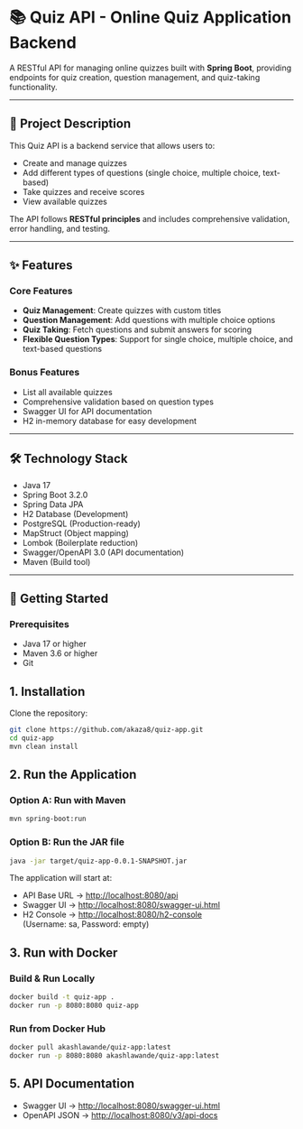 # 📚 Quiz API - Online Quiz Application Backend

A RESTful API for managing online quizzes built with **Spring Boot**, providing endpoints for quiz creation, question management, and quiz-taking functionality.

---

## 📝 Project Description
This Quiz API is a backend service that allows users to:
- Create and manage quizzes
- Add different types of questions (single choice, multiple choice, text-based)
- Take quizzes and receive scores
- View available quizzes

The API follows **RESTful principles** and includes comprehensive validation, error handling, and testing.

---

## ✨ Features

### Core Features
- **Quiz Management**: Create quizzes with custom titles
- **Question Management**: Add questions with multiple choice options
- **Quiz Taking**: Fetch questions and submit answers for scoring
- **Flexible Question Types**: Support for single choice, multiple choice, and text-based questions

### Bonus Features
- List all available quizzes
- Comprehensive validation based on question types
- Swagger UI for API documentation
- H2 in-memory database for easy development

---

## 🛠 Technology Stack
- Java 17
- Spring Boot 3.2.0
- Spring Data JPA
- H2 Database (Development)
- PostgreSQL (Production-ready)
- MapStruct (Object mapping)
- Lombok (Boilerplate reduction)
- Swagger/OpenAPI 3.0 (API documentation)
- Maven (Build tool)

---

## 🚀 Getting Started

### Prerequisites
- Java 17 or higher
- Maven 3.6 or higher
- Git

## 1. Installation

Clone the repository:
```bash
git clone https://github.com/akaza8/quiz-app.git
cd quiz-app
mvn clean install
```
## 2. Run the Application

### Option A: Run with Maven
```bash
mvn spring-boot:run
```
### Option B: Run the JAR file
```bash
java -jar target/quiz-app-0.0.1-SNAPSHOT.jar
```

The application will start at:

- API Base URL → [http://localhost:8080/api](http://localhost:8080/api/quizzes)
- Swagger UI → [http://localhost:8080/swagger-ui.html](http://localhost:8080/swagger-ui.html)
- H2 Console → [http://localhost:8080/h2-console](http://localhost:8080/h2-console)  
  (Username: sa, Password: empty)

## 3. Run with Docker

### Build & Run Locally
```bash
docker build -t quiz-app .
docker run -p 8080:8080 quiz-app
```
### Run from Docker Hub
```bash
docker pull akashlawande/quiz-app:latest
docker run -p 8080:8080 akashlawande/quiz-app:latest
```

## 5. API Documentation

- Swagger UI → [http://localhost:8080/swagger-ui.html](http://localhost:8080/swagger-ui.html)
- OpenAPI JSON → [http://localhost:8080/v3/api-docs](http://localhost:8080/v3/api-docs)
